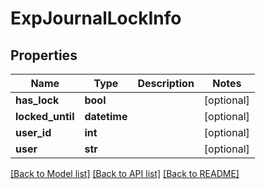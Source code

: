 # ExpJournalLockInfo

## Properties
Name | Type | Description | Notes
------------ | ------------- | ------------- | -------------
**has_lock** | **bool** |  | [optional] 
**locked_until** | **datetime** |  | [optional] 
**user_id** | **int** |  | [optional] 
**user** | **str** |  | [optional] 

[[Back to Model list]](../README.md#documentation-for-models) [[Back to API list]](../README.md#documentation-for-api-endpoints) [[Back to README]](../README.md)


